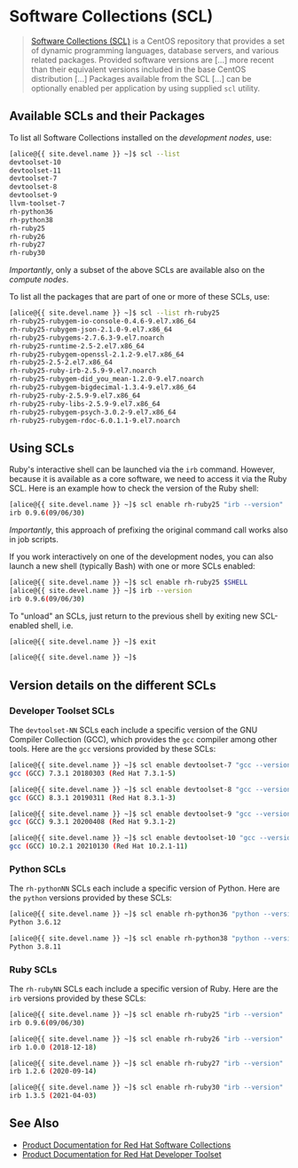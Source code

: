 # Software Collections (SCL)

> [Software Collections (SCL)](https://en.wikipedia.org/wiki/CentOS#Add-ons_releases) is a CentOS repository that provides a set of dynamic programming languages, database servers, and various related packages. Provided software versions are [...] more recent than their equivalent versions included in the base CentOS distribution [...]  Packages available from the SCL [...] can be optionally enabled per application by using supplied `scl` utility.


## Available SCLs and their Packages

To list all Software Collections installed on the _development nodes_, use:

<!-- code-block label="list" -->
```sh
[alice@{{ site.devel.name }} ~]$ scl --list
devtoolset-10
devtoolset-11
devtoolset-7
devtoolset-8
devtoolset-9
llvm-toolset-7
rh-python36
rh-python38
rh-ruby25
rh-ruby26
rh-ruby27
rh-ruby30
```

_Importantly_, only a subset of the above SCLs are available also on the _compute nodes_.


To list all the packages that are part of one or more of these SCLs, use:

<!-- code-block label="list-one" -->
```sh
[alice@{{ site.devel.name }} ~]$ scl --list rh-ruby25
rh-ruby25-rubygem-io-console-0.4.6-9.el7.x86_64
rh-ruby25-rubygem-json-2.1.0-9.el7.x86_64
rh-ruby25-rubygems-2.7.6.3-9.el7.noarch
rh-ruby25-runtime-2.5-2.el7.x86_64
rh-ruby25-rubygem-openssl-2.1.2-9.el7.x86_64
rh-ruby25-2.5-2.el7.x86_64
rh-ruby25-ruby-irb-2.5.9-9.el7.noarch
rh-ruby25-rubygem-did_you_mean-1.2.0-9.el7.noarch
rh-ruby25-rubygem-bigdecimal-1.3.4-9.el7.x86_64
rh-ruby25-ruby-2.5.9-9.el7.x86_64
rh-ruby25-ruby-libs-2.5.9-9.el7.x86_64
rh-ruby25-rubygem-psych-3.0.2-9.el7.x86_64
rh-ruby25-rubygem-rdoc-6.0.1.1-9.el7.noarch
```


## Using SCLs

Ruby's interactive shell can be launched via the `irb` command.  However, because it is available as a core software, we need to access it via the Ruby SCL.  Here is an example how to check the version of the Ruby shell:

<!-- code-block label="ruby-ex-1" -->
```sh
[alice@{{ site.devel.name }} ~]$ scl enable rh-ruby25 "irb --version"
irb 0.9.6(09/06/30)
```

_Importantly_, this approach of prefixing the original command call works also in job scripts.


If you work interactively on one of the development nodes, you can also launch a new shell (typically Bash) with one or more SCLs enabled:

<!-- code-block label="ruby-ex-2" -->
```sh
[alice@{{ site.devel.name }} ~]$ scl enable rh-ruby25 $SHELL
[alice@{{ site.devel.name }} ~]$ irb --version
irb 0.9.6(09/06/30)
```

To "unload" an SCLs, just return to the previous shell by exiting new SCL-enabled shell, i.e.

```sh
[alice@{{ site.devel.name }} ~]$ exit

[alice@{{ site.devel.name }} ~]$ 
```


## Version details on the different SCLs

### Developer Toolset SCLs

The `devtoolset-NN` SCLs each include a specific version of the GNU Compiler Collection (GCC), which provides the `gcc` compiler among other tools.  Here are the `gcc` versions provided by these SCLs:

```sh
[alice@{{ site.devel.name }} ~]$ scl enable devtoolset-7 "gcc --version | head -1"
gcc (GCC) 7.3.1 20180303 (Red Hat 7.3.1-5)

[alice@{{ site.devel.name }} ~]$ scl enable devtoolset-8 "gcc --version | head -1"
gcc (GCC) 8.3.1 20190311 (Red Hat 8.3.1-3)

[alice@{{ site.devel.name }} ~]$ scl enable devtoolset-9 "gcc --version | head -1"
gcc (GCC) 9.3.1 20200408 (Red Hat 9.3.1-2)

[alice@{{ site.devel.name }} ~]$ scl enable devtoolset-10 "gcc --version | head -1"
gcc (GCC) 10.2.1 20210130 (Red Hat 10.2.1-11)
```


### Python SCLs

The `rh-pythonNN` SCLs each include a specific version of Python.  Here are the `python` versions provided by these SCLs:

```sh
[alice@{{ site.devel.name }} ~]$ scl enable rh-python36 "python --version"
Python 3.6.12

[alice@{{ site.devel.name }} ~]$ scl enable rh-python38 "python --version"
Python 3.8.11
```


### Ruby SCLs

The `rh-rubyNN` SCLs each include a specific version of Ruby.  Here are the `irb` versions provided by these SCLs:

```sh
[alice@{{ site.devel.name }} ~]$ scl enable rh-ruby25 "irb --version"
irb 0.9.6(09/06/30)

[alice@{{ site.devel.name }} ~]$ scl enable rh-ruby26 "irb --version"
irb 1.0.0 (2018-12-18)

[alice@{{ site.devel.name }} ~]$ scl enable rh-ruby27 "irb --version"
irb 1.2.6 (2020-09-14)

[alice@{{ site.devel.name }} ~]$ scl enable rh-ruby30 "irb --version"
irb 1.3.5 (2021-04-03)
```


## See Also

* [Product Documentation for Red Hat Software Collections](https://access.redhat.com/documentation/en-us/red_hat_software_collections/)
* [Product Documentation for Red Hat Developer Toolset](https://access.redhat.com/documentation/en-us/red_hat_developer_toolset/)


[core-software]: /hpc/software/core-software.html
